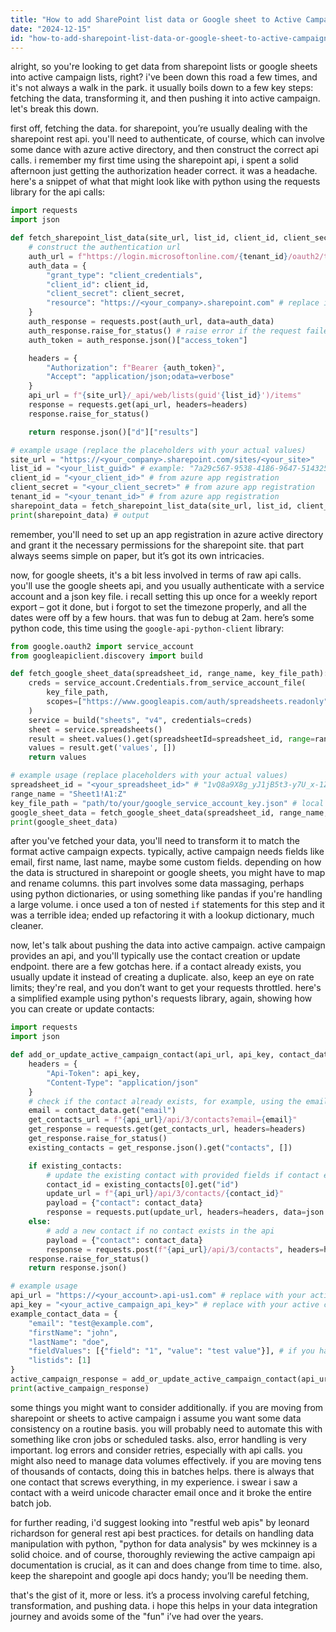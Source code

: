 ```yaml
---
title: "How to add SharePoint list data or Google sheet to Active Campaign lists?"
date: "2024-12-15"
id: "how-to-add-sharepoint-list-data-or-google-sheet-to-active-campaign-lists"
---
```


alright, so you're looking to get data from sharepoint lists or google sheets into active campaign lists, right? i've been down this road a few times, and it's not always a walk in the park. it usually boils down to a few key steps: fetching the data, transforming it, and then pushing it into active campaign. let's break this down.

first off, fetching the data. for sharepoint, you’re usually dealing with the sharepoint rest api. you'll need to authenticate, of course, which can involve some dance with azure active directory, and then construct the correct api calls. i remember my first time using the sharepoint api, i spent a solid afternoon just getting the authorization header correct. it was a headache. here's a snippet of what that might look like with python using the requests library for the api calls:

```python
import requests
import json

def fetch_sharepoint_list_data(site_url, list_id, client_id, client_secret, tenant_id):
    # construct the authentication url
    auth_url = f"https://login.microsoftonline.com/{tenant_id}/oauth2/token"
    auth_data = {
        "grant_type": "client_credentials",
        "client_id": client_id,
        "client_secret": client_secret,
        "resource": "https://<your_company>.sharepoint.com" # replace it
    }
    auth_response = requests.post(auth_url, data=auth_data)
    auth_response.raise_for_status() # raise error if the request failed
    auth_token = auth_response.json()["access_token"]

    headers = {
        "Authorization": f"Bearer {auth_token}",
        "Accept": "application/json;odata=verbose"
    }
    api_url = f"{site_url}/_api/web/lists(guid'{list_id}')/items"
    response = requests.get(api_url, headers=headers)
    response.raise_for_status()

    return response.json()["d"]["results"]

# example usage (replace the placeholders with your actual values)
site_url = "https://<your_company>.sharepoint.com/sites/<your_site>"
list_id = "<your_list_guid>" # example: "7a29c567-9538-4186-9647-514325637633"
client_id = "<your_client_id>" # from azure app registration
client_secret = "<your_client_secret>" # from azure app registration
tenant_id = "<your_tenant_id>" # from azure app registration
sharepoint_data = fetch_sharepoint_list_data(site_url, list_id, client_id, client_secret, tenant_id)
print(sharepoint_data) # output
```

remember, you'll need to set up an app registration in azure active directory and grant it the necessary permissions for the sharepoint site. that part always seems simple on paper, but it’s got its own intricacies.

now, for google sheets, it's a bit less involved in terms of raw api calls. you'll use the google sheets api, and you usually authenticate with a service account and a json key file. i recall setting this up once for a weekly report export – got it done, but i forgot to set the timezone properly, and all the dates were off by a few hours. that was fun to debug at 2am. here’s some python code, this time using the `google-api-python-client` library:

```python
from google.oauth2 import service_account
from googleapiclient.discovery import build

def fetch_google_sheet_data(spreadsheet_id, range_name, key_file_path):
    creds = service_account.Credentials.from_service_account_file(
        key_file_path,
        scopes=["https://www.googleapis.com/auth/spreadsheets.readonly"]
    )
    service = build("sheets", "v4", credentials=creds)
    sheet = service.spreadsheets()
    result = sheet.values().get(spreadsheetId=spreadsheet_id, range=range_name).execute()
    values = result.get('values', [])
    return values

# example usage (replace placeholders with your actual values)
spreadsheet_id = "<your_spreadsheet_id>" # "1vQ8a9X8g_yJ1jB5t3-y7U_x-1Z2i3K5c_uJvF8q"
range_name = "Sheet1!A1:Z"
key_file_path = "path/to/your/google_service_account_key.json" # local path
google_sheet_data = fetch_google_sheet_data(spreadsheet_id, range_name, key_file_path)
print(google_sheet_data)
```

after you've fetched your data, you'll need to transform it to match the format active campaign expects. typically, active campaign needs fields like email, first name, last name, maybe some custom fields. depending on how the data is structured in sharepoint or google sheets, you might have to map and rename columns. this part involves some data massaging, perhaps using python dictionaries, or using something like pandas if you're handling a large volume. i once used a ton of nested `if` statements for this step and it was a terrible idea; ended up refactoring it with a lookup dictionary, much cleaner.

now, let's talk about pushing the data into active campaign. active campaign provides an api, and you'll typically use the contact creation or update endpoint. there are a few gotchas here. if a contact already exists, you usually update it instead of creating a duplicate. also, keep an eye on rate limits; they're real, and you don’t want to get your requests throttled. here's a simplified example using python's requests library, again, showing how you can create or update contacts:

```python
import requests
import json

def add_or_update_active_campaign_contact(api_url, api_key, contact_data):
    headers = {
        "Api-Token": api_key,
        "Content-Type": "application/json"
    }
    # check if the contact already exists, for example, using the email as an identifier
    email = contact_data.get("email")
    get_contacts_url = f"{api_url}/api/3/contacts?email={email}"
    get_response = requests.get(get_contacts_url, headers=headers)
    get_response.raise_for_status()
    existing_contacts = get_response.json().get("contacts", [])

    if existing_contacts:
        # update the existing contact with provided fields if contact exists
        contact_id = existing_contacts[0].get("id")
        update_url = f"{api_url}/api/3/contacts/{contact_id}"
        payload = {"contact": contact_data}
        response = requests.put(update_url, headers=headers, data=json.dumps(payload))
    else:
        # add a new contact if no contact exists in the api
        payload = {"contact": contact_data}
        response = requests.post(f"{api_url}/api/3/contacts", headers=headers, data=json.dumps(payload))
    response.raise_for_status()
    return response.json()

# example usage
api_url = "https://<your_account>.api-us1.com" # replace with your active campaign url
api_key = "<your_active_campaign_api_key>" # replace with your active campaign key
example_contact_data = {
    "email": "test@example.com",
    "firstName": "john",
    "lastName": "doe",
    "fieldValues": [{"field": "1", "value": "test value"}], # if you have custom fields
    "listids": [1]
}
active_campaign_response = add_or_update_active_campaign_contact(api_url, api_key, example_contact_data)
print(active_campaign_response)
```

some things you might want to consider additionally. if you are moving from sharepoint or sheets to active campaign i assume you want some data consistency on a routine basis. you will probably need to automate this with something like cron jobs or scheduled tasks. also, error handling is very important. log errors and consider retries, especially with api calls. you might also need to manage data volumes effectively. if you are moving tens of thousands of contacts, doing this in batches helps. there is always that one contact that screws everything, in my experience. i swear i saw a contact with a weird unicode character email once and it broke the entire batch job.

for further reading, i'd suggest looking into "restful web apis" by leonard richardson for general rest api best practices. for details on handling data manipulation with python, "python for data analysis" by wes mckinney is a solid choice. and of course, thoroughly reviewing the active campaign api documentation is crucial, as it can and does change from time to time. also, keep the sharepoint and google api docs handy; you’ll be needing them.

that's the gist of it, more or less. it’s a process involving careful fetching, transformation, and pushing data. i hope this helps in your data integration journey and avoids some of the "fun" i’ve had over the years.
